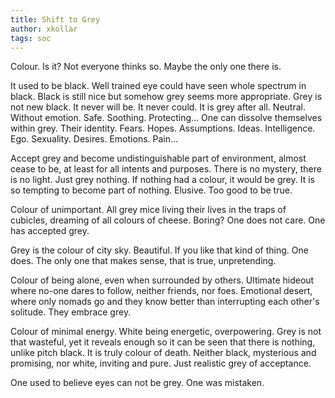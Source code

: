 ```yaml
---
title: Shift to Grey
author: xkollar
tags: soc
---
```


Colour. Is it? Not everyone thinks so. Maybe the only one there is.

It used to be black. Well trained eye could have seen whole spectrum in black.
Black is still nice but somehow grey seems more appropriate. Grey is not new
black. It never will be. It never could. It is grey after all. Neutral. Without
emotion. Safe. Soothing. Protecting… One can dissolve themselves within grey.
Their identity. Fears. Hopes. Assumptions. Ideas. Intelligence. Ego. Sexuality.
Desires. Emotions. Pain…

Accept grey and become undistinguishable part of environment, almost cease to
be, at least for all intents and purposes. There is no mystery, there is no
light. Just grey nothing. If nothing had a colour, it would be grey. It is so
tempting to become part of nothing. Elusive. Too good to be true.

Colour of unimportant. All grey mice living their lives in the traps of
cubicles, dreaming of all colours of cheese. Boring? One does not care. One has
accepted grey.

Grey is the colour of city sky. Beautiful. If you like that kind of thing.
One does. The only one that makes sense, that is true, unpretending.

Colour of being alone, even when surrounded by others. Ultimate hideout where
no-one dares to follow, neither friends, nor foes. Emotional desert, where only
nomads go and they know better than interrupting each other's solitude.
They embrace grey.

Colour of minimal energy. White being energetic, overpowering. Grey is not that
wasteful, yet it reveals enough so it can be seen that there is nothing, unlike
pitch black. It is truly colour of death. Neither black, mysterious and
promising, nor white, inviting and pure. Just realistic grey of acceptance.

One used to believe eyes can not be grey. One was mistaken.

<!--
* Monochromatic photopgraphy
* Colorblind
* Ash
* Dusk
* Black raven -> Grey wolf
-->
